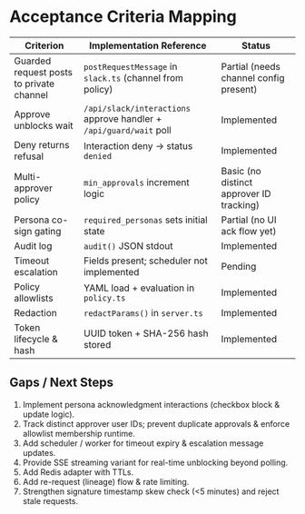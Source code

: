 # Acceptance Criteria Mapping

| Criterion | Implementation Reference | Status |
|-----------|--------------------------|--------|
| Guarded request posts to private channel | `postRequestMessage` in `slack.ts` (channel from policy) | Partial (needs channel config present) |
| Approve unblocks wait | `/api/slack/interactions` approve handler + `/api/guard/wait` poll | Implemented |
| Deny returns refusal | Interaction deny → status `denied` | Implemented |
| Multi-approver policy | `min_approvals` increment logic | Basic (no distinct approver ID tracking) |
| Persona co-sign gating | `required_personas` sets initial state | Partial (no UI ack flow yet) |
| Audit log | `audit()` JSON stdout | Implemented |
| Timeout escalation | Fields present; scheduler not implemented | Pending |
| Policy allowlists | YAML load + evaluation in `policy.ts` | Implemented |
| Redaction | `redactParams()` in `server.ts` | Implemented |
| Token lifecycle & hash | UUID token + SHA-256 hash stored | Implemented |

## Gaps / Next Steps
1. Implement persona acknowledgment interactions (checkbox block & update logic).
2. Track distinct approver user IDs; prevent duplicate approvals & enforce allowlist membership runtime.
3. Add scheduler / worker for timeout expiry & escalation message updates.
4. Provide SSE streaming variant for real-time unblocking beyond polling.
5. Add Redis adapter with TTLs.
6. Add re-request (lineage) flow & rate limiting.
7. Strengthen signature timestamp skew check (<5 minutes) and reject stale requests.
